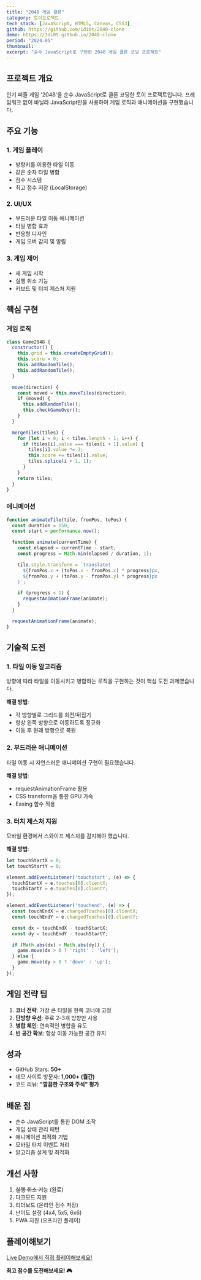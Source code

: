 ```yaml
---
title: "2048 게임 클론"
category: 토이프로젝트
tech_stack: [JavaScript, HTML5, Canvas, CSS3]
github: https://github.com/1di0t/2048-clone
demo: https://1di0t.github.io/2048-clone
period: "2024.05"
thumbnail:
excerpt: "순수 JavaScript로 구현한 2048 게임 클론 코딩 프로젝트"
---
```


## 프로젝트 개요

인기 퍼즐 게임 '2048'을 순수 JavaScript로 클론 코딩한 토이 프로젝트입니다. 프레임워크 없이 바닐라 JavaScript만을 사용하여 게임 로직과 애니메이션을 구현했습니다.

## 주요 기능

### 1. 게임 플레이
- 방향키를 이용한 타일 이동
- 같은 숫자 타일 병합
- 점수 시스템
- 최고 점수 저장 (LocalStorage)

### 2. UI/UX
- 부드러운 타일 이동 애니메이션
- 타일 병합 효과
- 반응형 디자인
- 게임 오버 감지 및 알림

### 3. 게임 제어
- 새 게임 시작
- 실행 취소 기능
- 키보드 및 터치 제스처 지원

## 핵심 구현

### 게임 로직
```javascript
class Game2048 {
  constructor() {
    this.grid = this.createEmptyGrid();
    this.score = 0;
    this.addRandomTile();
    this.addRandomTile();
  }

  move(direction) {
    const moved = this.moveTiles(direction);
    if (moved) {
      this.addRandomTile();
      this.checkGameOver();
    }
  }

  mergeTiles(tiles) {
    for (let i = 0; i < tiles.length - 1; i++) {
      if (tiles[i].value === tiles[i + 1].value) {
        tiles[i].value *= 2;
        this.score += tiles[i].value;
        tiles.splice(i + 1, 1);
      }
    }
    return tiles;
  }
}
```

### 애니메이션
```javascript
function animateTile(tile, fromPos, toPos) {
  const duration = 150;
  const start = performance.now();

  function animate(currentTime) {
    const elapsed = currentTime - start;
    const progress = Math.min(elapsed / duration, 1);

    tile.style.transform = `translate(
      ${fromPos.x + (toPos.x - fromPos.x) * progress}px,
      ${fromPos.y + (toPos.y - fromPos.y) * progress}px
    )`;

    if (progress < 1) {
      requestAnimationFrame(animate);
    }
  }

  requestAnimationFrame(animate);
}
```

## 기술적 도전

### 1. 타일 이동 알고리즘
방향에 따라 타일을 이동시키고 병합하는 로직을 구현하는 것이 핵심 도전 과제였습니다.

**해결 방법**:
- 각 방향별로 그리드를 회전/뒤집기
- 항상 왼쪽 방향으로 이동하도록 정규화
- 이동 후 원래 방향으로 복원

### 2. 부드러운 애니메이션
타일 이동 시 자연스러운 애니메이션 구현이 필요했습니다.

**해결 방법**:
- requestAnimationFrame 활용
- CSS transform을 통한 GPU 가속
- Easing 함수 적용

### 3. 터치 제스처 지원
모바일 환경에서 스와이프 제스처를 감지해야 했습니다.

**해결 방법**:
```javascript
let touchStartX = 0;
let touchStartY = 0;

element.addEventListener('touchstart', (e) => {
  touchStartX = e.touches[0].clientX;
  touchStartY = e.touches[0].clientY;
});

element.addEventListener('touchend', (e) => {
  const touchEndX = e.changedTouches[0].clientX;
  const touchEndY = e.changedTouches[0].clientY;

  const dx = touchEndX - touchStartX;
  const dy = touchEndY - touchStartY;

  if (Math.abs(dx) > Math.abs(dy)) {
    game.move(dx > 0 ? 'right' : 'left');
  } else {
    game.move(dy > 0 ? 'down' : 'up');
  }
});
```

## 게임 전략 팁

1. **코너 전략**: 가장 큰 타일을 한쪽 코너에 고정
2. **단방향 우선**: 주로 2-3개 방향만 사용
3. **병합 체인**: 연속적인 병합을 유도
4. **빈 공간 확보**: 항상 이동 가능한 공간 유지

## 성과

- GitHub Stars: **50+**
- 데모 사이트 방문자: **1,000+ (월간)**
- 코드 리뷰: **"깔끔한 구조와 주석" 평가**

## 배운 점

- 순수 JavaScript를 통한 DOM 조작
- 게임 상태 관리 패턴
- 애니메이션 최적화 기법
- 모바일 터치 이벤트 처리
- 알고리즘 설계 및 최적화

## 개선 사항

1. ~~실행 취소 기능~~ (완료)
2. 다크모드 지원
3. 리더보드 (온라인 점수 저장)
4. 난이도 설정 (4x4, 5x5, 6x6)
5. PWA 지원 (오프라인 플레이)

## 플레이해보기

[Live Demo에서 직접 플레이해보세요!](https://1di0t.github.io/2048-clone)

**최고 점수를 도전해보세요! 🎮**
